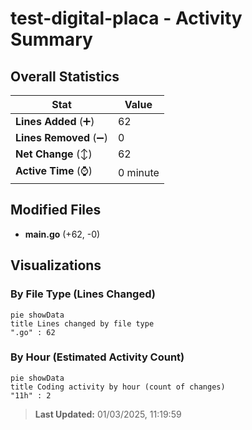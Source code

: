 # test-digital-placa - Activity Summary 

## Overall Statistics

| Stat                   | Value                                                             |
| ---------------------- | ----------------------------------------------------------------- |
| **Lines Added** (➕)   | 62                                          |
| **Lines Removed** (➖) | 0                                        |
| **Net Change** (↕)    | 62                |
| **Active Time** (⌚)   | 0 minute |


## Modified Files
- **main.go** (+62, -0)

## Visualizations

### By File Type (Lines Changed)

```mermaid
pie showData
title Lines changed by file type
".go" : 62
```

### By Hour (Estimated Activity Count)

```mermaid
pie showData
title Coding activity by hour (count of changes)
"11h" : 2
```


> **Last Updated:** 01/03/2025, 11:19:59